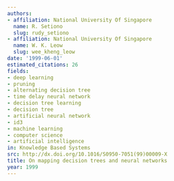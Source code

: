 ```yaml
---
authors:
- affiliation: National University Of Singapore
  name: R. Setiono
  slug: rudy_setiono
- affiliation: National University Of Singapore
  name: W. K. Leow
  slug: wee_kheng_leow
date: '1999-06-01'
estimated_citations: 26
fields:
- deep learning
- pruning
- alternating decision tree
- time delay neural network
- decision tree learning
- decision tree
- artificial neural network
- id3
- machine learning
- computer science
- artificial intelligence
in: Knowledge Based Systems
src: http://dx.doi.org/10.1016/S0950-7051(99)00009-X
title: On mapping decision trees and neural networks
year: 1999
---
```

